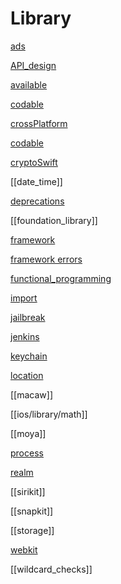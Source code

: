 # Library

[ads](/ios/library/ads.md)

[API_design](API_design.md)

[available](available.md)

[codable](codable.md)

[crossPlatform](crossPlatform.md)

[codable](codable.md)

[cryptoSwift](cryptoSwift.md)

[[date_time]]

[deprecations](/ios/library/deprecations.md)

[[foundation_library]]

[framework](framework.md)

[framework errors](framework_errors.md)

[functional_programming](functional_programming.md)

[import](import.md)

[jailbreak](/ios/library/jailbreak.md)

[jenkins](jenkins.md)

[keychain](keychain.md)

[location](location.md)

[[macaw]]

[[ios/library/math]]

[[moya]]

[process](ios/library/process.md)

[realm](realm.md)

[[sirikit]]

[[snapkit]]

[[storage]]

[webkit](webkit.md)

[[wildcard_checks]]




